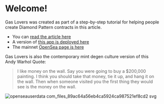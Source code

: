 # Welcome!

Gas Lovers was created as part of a step-by-step tutorial for helping people create Diamond Pattern contracts in this article.

- You can [read the article here](https://medium.com/@dumbnamenumbers/a-step-by-step-guide-to-using-the-diamond-standard-eip-2535-to-create-and-upgrade-an-nft-mar-b4093a46b818)
- A version of [this app is deployed here](https://gaslovers.app/)
- The mainnet [OpenSea page is here](https://opensea.io/collection/gas-lovers)

Gas Lovers is also the contemporary mint degen culture version of this Andy Warhol Quote:

> I like money on the wall. Say you were going to buy a $200,000 painting. I think you should take that money, tie it up, and hang it on the wall. Then when someone visited you the first thing they would see is the money on the wall.

![openseauserdata com_files_89ac64a56eb4ca5924ca987521ef8cd2 svg](https://user-images.githubusercontent.com/59190/225158834-0d6598e4-3006-46c6-be99-86271f54ea80.png)

